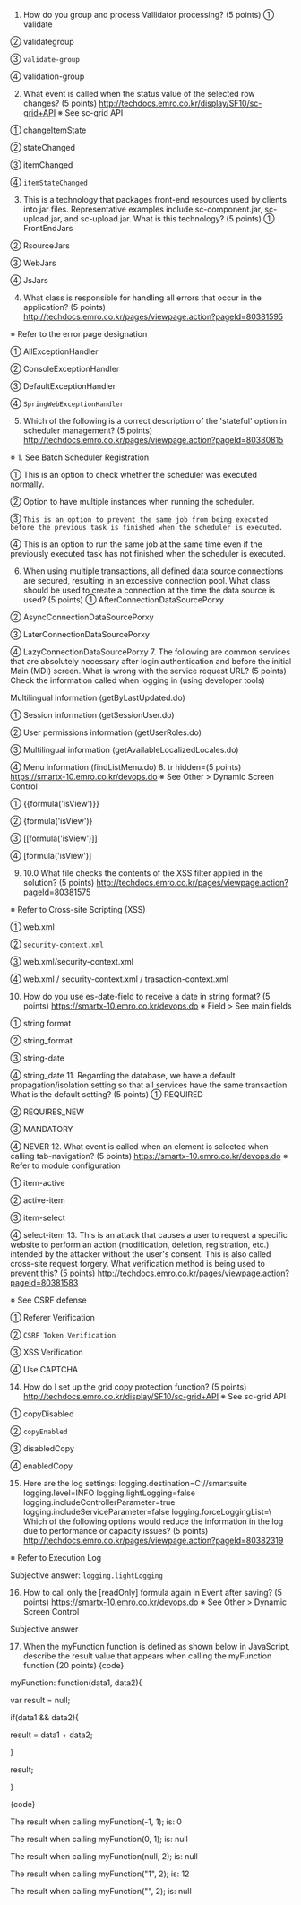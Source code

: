 
1. How do you group and process Vallidator processing? (5 points)
①
validate 

②
validategroup 

③
```validate-group```

④
validation-group

2. What event is called when the status value of the selected row changes? (5 points)
http://techdocs.emro.co.kr/display/SF10/sc-grid+API
※ See sc-grid API

①
changeItemState

②
stateChanged

③
itemChanged

④
```itemStateChanged```




3. This is a technology that packages front-end resources used by clients into jar files. Representative examples include sc-component.jar, sc-upload.jar, and sc-upload.jar. What is this technology? (5 points)
①
FrontEndJars

②
RsourceJars

③
WebJars

④
JsJars


4. What class is responsible for handling all errors that occur in the application? (5 points)
http://techdocs.emro.co.kr/pages/viewpage.action?pageId=80381595

※ Refer to the error page designation

①
AllExceptionHandler

②
ConsoleExceptionHandler

③
DefaultExceptionHandler

④
```SpringWebExceptionHandler```

5. Which of the following is a correct description of the 'stateful' option in scheduler management? (5 points)
http://techdocs.emro.co.kr/pages/viewpage.action?pageId=80380815

※ 1. See Batch Scheduler Registration

①
This is an option to check whether the scheduler was executed normally.

②
Option to have multiple instances when running the scheduler.

③
```This is an option to prevent the same job from being executed before the previous task is finished when the scheduler is executed.```

④
This is an option to run the same job at the same time even if the previously executed task has not finished when the scheduler is executed.




6. When using multiple transactions, all defined data source connections are secured, resulting in an excessive connection pool. What class should be used to create a connection at the time the data source is used? (5 points)
①
AfterConnectionDataSourcePorxy

②
AsyncConnectionDataSourcePorxy

③
LaterConnectionDataSourcePorxy

④
LazyConnectionDataSourcePorxy
7. The following are common services that are absolutely necessary after login authentication and before the initial Main (MDI) screen. What is wrong with the service request URL? (5 points)
Check the information called when logging in (using developer tools)

Multilingual information (getByLastUpdated.do)

①
Session information (getSessionUser.do)

②
User permissions information (getUserRoles.do)

③
Multilingual information (getAvailableLocalizedLocales.do)

④
Menu information (findListMenu.do)
8. tr hidden=(5 points)
https://smartx-10.emro.co.kr/devops.do
※ See Other > Dynamic Screen Control

①
{{formula('isView')}}

②
{formula('isView')}

③
[[formula('isView')]]

④
[formula('isView')]


9. 10.0 What file checks the contents of the XSS filter applied in the solution? (5 points)
http://techdocs.emro.co.kr/pages/viewpage.action?pageId=80381575 

※ Refer to Cross-site Scripting (XSS)

①
web.xml

②
```security-context.xml```

③
web.xml/security-context.xml

④
web.xml / security-context.xml / trasaction-context.xml

10. How do you use es-date-field to receive a date in string format? (5 points)
https://smartx-10.emro.co.kr/devops.do
※ Field > See main fields

①
string format

②
string_format

③
string-date

④
string_date
11. Regarding the database, we have a default propagation/isolation setting so that all services have the same transaction. What is the default setting? (5 points)
①
REQUIRED

②
REQUIRES_NEW

③
MANDATORY

④
NEVER
12. What event is called when an element is selected when calling tab-navigation? (5 points)
https://smartx-10.emro.co.kr/devops.do
※ Refer to module configuration

①
item-active

②
active-item

③
item-select

④
select-item
13. This is an attack that causes a user to request a specific website to perform an action (modification, deletion, registration, etc.) intended by the attacker without the user's consent. This is also called cross-site request forgery. What verification method is being used to prevent this? (5 points)
http://techdocs.emro.co.kr/pages/viewpage.action?pageId=80381583

※ See CSRF defense

①
Referer Verification

②
```CSRF Token Verification```

③
XSS Verification

④
Use CAPTCHA


14. How do I set up the grid copy protection function? (5 points)
http://techdocs.emro.co.kr/display/SF10/sc-grid+API
※ See sc-grid API

①
copyDisabled

②
```copyEnabled```

③
disabledCopy

④
enabledCopy


15. Here are the log settings: logging.destination=C://smartsuite logging.level=INFO logging.lightLogging=false logging.includeControllerParameter=true logging.includeServiceParameter=false logging.forceLoggingList=\ Which of the following options would reduce the information in the log due to performance or capacity issues? (5 points)
http://techdocs.emro.co.kr/pages/viewpage.action?pageId=80382319

※ Refer to Execution Log

Subjective answer: `logging.lightLogging`

16. How to call only the [readOnly] formula again in Event after saving? (5 points)
https://smartx-10.emro.co.kr/devops.do
※ See Other > Dynamic Screen Control

Subjective answer

17. When the myFunction function is defined as shown below in JavaScript, describe the result value that appears when calling the myFunction function (20 points)
{code}

myFunction: function(data1, data2){

 var result = null;

 

 if(data1 && data2){

  result = data1 + data2;

 }

 

 result;

}

{code}

The result when calling myFunction(-1, 1); is: 0

The result when calling myFunction(0, 1); is: null

The result when calling myFunction(null, 2); is: null

The result when calling myFunction("1", 2); is: 12

The result when calling myFunction("", 2); is: null